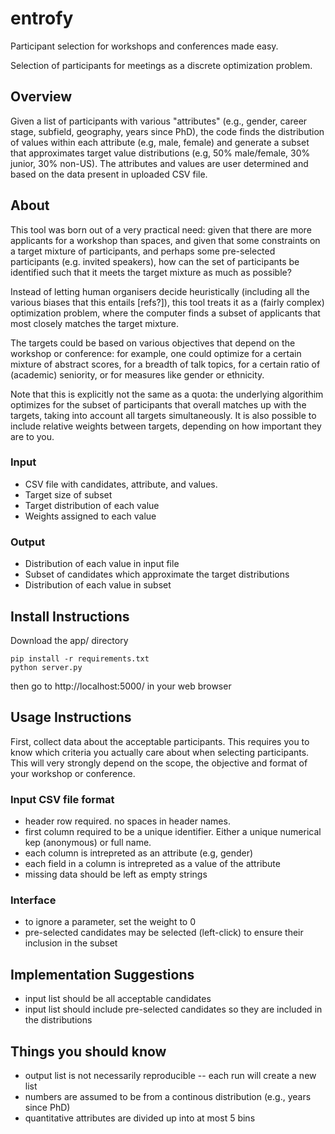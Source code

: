# entrofy
Participant selection for workshops and conferences made easy.

Selection of participants for meetings as a discrete optimization problem.

## Overview

Given a list of participants with various "attributes" (e.g., gender, career stage, subfield, geography, years since PhD), the code finds the distribution of values within each attribute (e.g, male, female) and generate a subset that approximates target value distributions (e.g, 50% male/female, 30% junior, 30% non-US). The attributes and values are user determined and based on the data present in uploaded CSV file.

## About

This tool was born out of a very practical need: given that there are more applicants for a workshop than spaces, and given that  some constraints on a target mixture of participants, and perhaps some pre-selected participants (e.g. invited speakers), how can the set of participants be identified such that it meets the target mixture as much as possible?

Instead of letting human organisers decide heuristically (including all the various biases that this entails [refs?]), this tool treats it as a (fairly complex) optimization problem, where the computer finds a subset of applicants that most closely matches the target mixture.

The targets could be based on various objectives that depend on the workshop or conference: for example, one could optimize for a certain mixture of abstract scores, for a breadth of talk topics, for a certain ratio of (academic) seniority, or for measures like gender or ethnicity.

Note that this is explicitly not the same as a quota: the underlying algorithim optimizes for the subset of participants that overall matches up with the targets, taking into account all targets simultaneously. It is also possible to include relative weights between targets, depending on how important they are to you.

### Input 
- CSV file with candidates, attribute, and values.
- Target size of subset
- Target distribution of each value
- Weights assigned to each value 

### Output 
- Distribution of each value in input file
- Subset of candidates which approximate the target distributions
- Distribution of each value in subset

## Install Instructions

Download the app/ directory

```
pip install -r requirements.txt
python server.py
```
then go to http://localhost:5000/ in your web browser

## Usage Instructions

First, collect data about the acceptable participants. This requires you to know which criteria you actually care about when selecting participants. This will very strongly depend on the scope, the objective and format of your workshop or conference. 

### Input CSV file format

- header row required. no spaces in header names.
- first column required to be a unique identifier. Either a unique numerical kep (anonymous) or full name.
- each column is intrepreted as an attribute (e.g, gender) 
- each field in a column is intrepreted as a value of the attribute
- missing data should be left as empty strings

### Interface 

- to ignore a parameter, set the weight to 0
- pre-selected candidates may be selected (left-click) to ensure their inclusion in the subset

## Implementation Suggestions

- input list should be all acceptable candidates
- input list should include pre-selected candidates so they are included in the distributions

## Things you should know

- output list is not necessarily reproducible -- each run will create a new list
- numbers are assumed to be from a continous distribution (e.g., years since PhD)
- quantitative attributes are divided up into at most 5 bins

